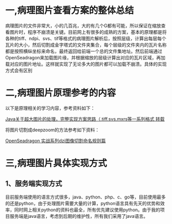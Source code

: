 # 一,病理图片查看方案的整体总结
病理图片的文件非常大，小的几百兆，大的有几个G都有可能，所以保证在缩放查看图片时，程序不崩溃是关键。目前网上有很多的成熟的方案，基本的原理都是将各种的tiff、ndpi、svs、tif等格式的病理图片解析后，按照层级，计算出每层每个瓦片的大小，然后切割成金字塔式的文件夹集合，每个层级的文件夹内的瓦片名称都是按照横纵坐标来命名，最终返回给前端一个总的文件集地址。然后前端通过OpenSeadragon来加载图片缘，并根据缩放的层级计算出对应的瓦片区域，再加载对应的图片地址。这样就实现了无论多大的图片都可以加载不崩溃。具体的实现方式会有区别

# 二,病理图片原理参考的内容
以下是原理相关的学习内容，参考资料如下：

[Java关于超大图片的处理，完整实现方案思路（.tiff.svs.mxrs等一系列格式 转载](https://blog.51cto.com/u_15127640/2873399)

将图片切割成deepzoom的方法参考如下资料：

[OpenSeadragon 实战系列dzi图像切割命名规则篇](https://www.cnblogs.com/ybqjymy/p/17390638.html)

# 三,病理图片具体实现方式

## 1、服务端实现方式
目前服务端使用的语言方式很多，java、python、php、c、go等，目前使用最多的还是python，由于处理图片需要大量的计算，python语言具有先天的优势和效率，同时网上相关python的资料也最全，所有优先建议使用python。由于我的项目服务端是java语言，考虑到后期的维护性，所有我们采用了java语言。



